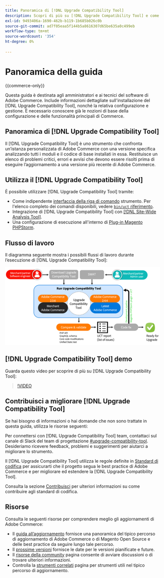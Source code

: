 ```yaml
---
title: Panoramica di [!DNL Upgrade Compatibility Tool]
description: Scopri di più su [!DNL Upgrade Compatibility Tool] e come può aiutarti con il tuo progetto Adobe Commerce.
exl-id: 9493406a-1690-462b-b119-1b685b026c0b
source-git-commit: ad7f05eaa5f144b5a8616307d65be635a0c499eb
workflow-type: tm+mt
source-wordcount: '354'
ht-degree: 0%

---
```


# Panoramica della guida

{{commerce-only}}

Questa guida è destinata agli amministratori e ai tecnici del software di Adobe Commerce. Include informazioni dettagliate sull&#39;installazione del [!DNL Upgrade Compatibility Tool], nonché la relativa configurazione e gestione. È necessario conoscere già le nozioni di base della configurazione e delle funzionalità principali di Commerce.

## Panoramica di [!DNL Upgrade Compatibility Tool]

Il [!DNL Upgrade Compatibility Tool] è uno strumento che confronta un’istanza personalizzata di Adobe Commerce con una versione specifica analizzando tutti i moduli e il codice di base installati in essa. Restituisce un elenco di problemi critici, errori e avvisi che devono essere risolti prima di eseguire l’aggiornamento a una versione più recente di Adobe Commerce.

## Utilizza il [!DNL Upgrade Compatibility Tool]

È possibile utilizzare [!DNL Upgrade Compatibility Tool] tramite:

- Come indipendente [interfaccia della riga di comando](../upgrade-compatibility-tool/run.md) strumento. Per l&#39;elenco completo dei comandi disponibili, vedere [`bin/uct` riferimento](/help/reference/uct.md).
- Integrazione di [!DNL Upgrade Compatibility Tool] con [[!DNL Site-Wide Analysis Tool]](../upgrade-compatibility-tool/integrate-analysis-tool.md).
- Una configurazione di esecuzione all&#39;interno di [Plug-in Magento PHPStorm](../upgrade-compatibility-tool/run-configuration-phpstorm-plugin.md).

## Flusso di lavoro

Il diagramma seguente mostra i possibili flussi di lavoro durante l’esecuzione di [!DNL Upgrade Compatibility Tool]:

![[!DNL Upgrade Compatibility Tool] Diagramma](../../assets/upgrade-guide/uct-diagram-v5.png)

## [!DNL Upgrade Compatibility Tool] demo

Guarda questo video per scoprire di più su [!DNL Upgrade Compatibility Tool]:

>[!VIDEO](https://video.tv.adobe.com/v/341245?quality=12)

## Contribuisci a migliorare [!DNL Upgrade Compatibility Tool]

Se hai bisogno di informazioni o hai domande che non sono trattate in questa guida, utilizza le risorse seguenti:

Per connettersi con [!DNL Upgrade Compatibility Tool] team, contattaci sul canale di Slack del team di progettazione [#upgrade-compatibility-tool](https://magentocommeng.slack.com/archives/C019Y143U9F). Desideriamo ricevere feedback, problemi e suggerimenti per aiutarci a migliorare lo strumento.

Il [!DNL Upgrade Compatibility Tool] utilizza le regole definite in [Standard di codifica](https://developer.adobe.com/commerce/php/coding-standards/) per assicurarti che il progetto segua le best practice di Adobe Commerce e per migliorare ed estendere la [!DNL Upgrade Compatibility Tool].

Consulta la sezione [Contribuisci](https://developer.adobe.com/commerce/php/coding-standards/contributing/) per ulteriori informazioni su come contribuire agli standard di codifica.

## Risorse

Consulta le seguenti risorse per comprendere meglio gli aggiornamenti di Adobe Commerce:

- Il [guida all’aggiornamento](../overview.md) fornisce una panoramica del tipico percorso di aggiornamento di Adobe Commerce o di Magento Open Source e delle best practice da seguire lungo tale percorso.
- Il [prossime versioni](https://devdocs.magento.com/release/) fornisce le date per le versioni pianificate e future.
- Il [risorse della community](https://developer.adobe.com/commerce/contributor/community/) pagina consente di avviare discussioni o di trovare ulteriori informazioni.
- Controlla la [strumenti correlati](../upgrade-compatibility-tool/related-tools.md) pagina per strumenti utili nel tipico percorso di aggiornamento.
